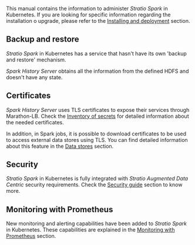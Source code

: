 This manual contains the information to administer *Stratio Spark* in Kubernetes. If you are looking for specific information regarding the installation o upgrade, please refer to the [Installing and deployment](Installing-and-deployment.md) section.

## Backup and restore

*Stratio Spark* in Kubernetes has a service that hasn't have its own 'backup and restore' mechanism.
  
*Spark History Server* obtains all the information from the defined HDFS and doesn't have any state.  

## Certificates

*Spark History Server* uses TLS certificates to expose their services through Marathon-LB. Check the [Inventory of secrets](Installing-and-upgrading/Prerequisites/Inventory-of-secrets.md) for detailed information about the needed certificates.  

In addition, in Spark jobs, it is possible to download certificates to be used to access external data stores using TLS. You can find detailed information about this feature in the [Data stores](User-guide/Spark/Data-stores.md) section.

## Security

*Stratio Spark* in Kubernetes is fully integrated with *Stratio Augmented Data Centric* security requirements. Check the [Security guide](Administration-guide/Security-guide.md) section to know more.

## Monitoring with Prometheus

New monitoring and alerting capabilities have been added to *Stratio Spark* in Kubernetes. These capabilities are explained in the [Monitoring with Prometheus](Administration-guide/Monitoring-with-Prometheus.md) section.

